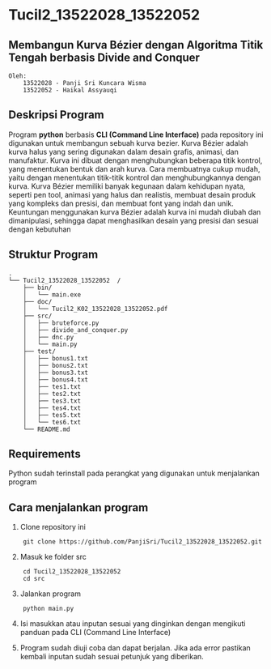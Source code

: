 # Tucil2_13522028_13522052

## Membangun Kurva Bézier dengan Algoritma Titik Tengah berbasis Divide and Conquer

```
Oleh:
    13522028 - Panji Sri Kuncara Wisma
    13522052 - Haikal Assyauqi
```

## Deskripsi Program

Program **python** berbasis **CLI (Command Line Interface)** pada repository ini digunakan untuk membangun sebuah kurva bezier. Kurva Bézier adalah kurva halus yang sering digunakan dalam desain grafis, animasi,
dan manufaktur. Kurva ini dibuat dengan menghubungkan beberapa titik kontrol, yang
menentukan bentuk dan arah kurva. Cara membuatnya cukup mudah, yaitu dengan
menentukan titik-titik kontrol dan menghubungkannya dengan kurva. Kurva Bézier memiliki
banyak kegunaan dalam kehidupan nyata, seperti pen tool, animasi yang halus dan realistis,
membuat desain produk yang kompleks dan presisi, dan membuat font yang indah dan unik.
Keuntungan menggunakan kurva Bézier adalah kurva ini mudah diubah dan dimanipulasi,
sehingga dapat menghasilkan desain yang presisi dan sesuai dengan kebutuhan

## Struktur Program
```
.
└── Tucil2_13522028_13522052  /
    ├── bin/
    │   └── main.exe
    ├── doc/
    │   └── Tucil2_K02_13522028_13522052.pdf
    ├── src/
    │   ├── bruteforce.py
    │   ├── divide_and_conquer.py
    │   ├── dnc.py
    │   └── main.py
    ├── test/
    │   ├── bonus1.txt
    │   ├── bonus2.txt
    │   ├── bonus3.txt
    │   ├── bonus4.txt
    │   ├── tes1.txt
    │   ├── tes2.txt
    │   ├── tes3.txt
    │   ├── tes4.txt
    │   ├── tes5.txt
    │   └── tes6.txt
    └── README.md
```

## Requirements

Python sudah terinstall pada perangkat yang digunakan untuk menjalankan program

## Cara menjalankan program

1. Clone repository ini
```
    git clone https://github.com/PanjiSri/Tucil2_13522028_13522052.git
```
2. Masuk ke folder src

```
    cd Tucil2_13522028_13522052
    cd src
```
3. Jalankan program
```
    python main.py
```
4. Isi masukkan atau inputan sesuai yang dinginkan dengan mengikuti panduan pada CLI (Command Line Interface)

5. Program sudah diuji coba dan dapat berjalan. Jika ada error pastikan kembali inputan sudah sesuai petunjuk yang diberikan.

